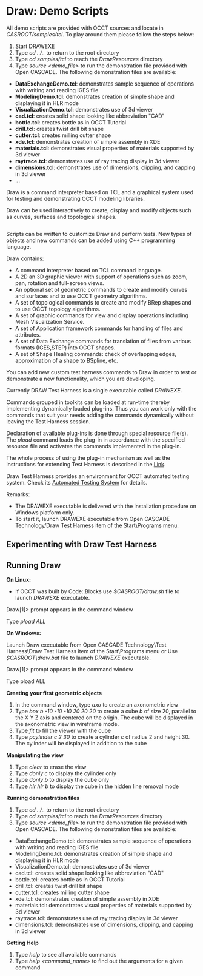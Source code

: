 ﻿<h1><a id="samples__draw_scripts" class="anchor">Draw: Demo Scripts</a></h1>

All demo scripts are provided with OCCT sources and locate in <i>CASROOT/samples/tcl</i>. To play around them please 
follow the steps below:

1. Start DRAWEXE 
2. Type *cd ../..* to return to the root directory
3. Type *cd samples/tcl* to reach the *DrawResources* directory
4. Type *source \<demo_file\>* to run the demonstration file provided with Open CASCADE. The following demonstration 
files are available:
  * <b>DataExchangeDemo.tcl</b>: demonstrates sample sequence of operations with writing and reading IGES file
  * <b>ModelingDemo.tcl</b>: demonstrates creation of simple shape and displaying it in HLR mode
  * <b>VisualizationDemo.tcl</b>: demonstrates use of 3d viewer
  * <b>cad.tcl</b>: creates solid shape looking like abbreviation "CAD"
  * <b>bottle.tcl</b>: creates bottle as in OCCT Tutorial
  * <b>drill.tcl</b>: creates twist drill bit shape
  * <b>cutter.tcl</b>: creates milling cutter shape
  * <b>xde.tcl</b>: demonstrates creation of simple assembly in XDE
  * <b>materials.tcl</b>: demonstrates visual properties of materials supported by 3d viewer
  * <b>raytrace.tcl</b>: demonstrates use of ray tracing display in 3d viewer
  * <b>dimensions.tcl</b>: demonstrates use of dimensions, clipping, and capping in 3d viewer
  * ...

Draw is a command interpreter based on TCL and a graphical system used for testing and demonstrating OCCT modeling libraries.

Draw can be used interactively to create, display and modify objects such as curves, surfaces and topological shapes.

<img src="images/overview_draw.png" alt="">

Scripts can be written to customize Draw and perform tests. 
New types of objects and new commands can be added using C++ programming language.

Draw contains:

  * A command interpreter based on TCL command language.
  * A 2D an 3D graphic viewer with support of operations such as zoom, pan, rotation and full-screen views.
  * An optional set of geometric commands to create and modify curves and surfaces and to use OCCT geometry algorithms.
  * A set of topological commands to create and modify BRep shapes and to use OCCT topology algorithms.
  * A set of graphic commands for view and display operations including Mesh Visualization Service.
  * A set of Application framework commands for handling of files and attributes.
  * A set of Data Exchange commands for translation of files from various formats (IGES,STEP) into OCCT shapes.
  * A set of Shape Healing commands: check of overlapping edges, approximation of a shape to BSpline, etc.  

You can add new custom test harness commands to Draw in order to test 
or demonstrate a new functionality, which you are developing.

Currently DRAW Test Harness is a single executable called *DRAWEXE*.

Commands grouped in toolkits can be loaded at run-time thereby implementing dynamically loaded plug-ins. 
Thus you can work only with the commands that suit your needs adding 
the commands dynamically without leaving the Test Harness session.

Declaration of available plug-ins is done through special resource file(s). 
The *pload* command loads the plug-in in accordance with 
the specified resource file and activates the commands implemented in the plug-in.

The whole process of using the plug-in mechanism as well as the instructions for extending Test Harness is described in the [Link](../../user_guides/draw_test_harness/draw_test_harness.md#occt_user_guides__test_harness).

Draw Test Harness provides an environment for OCCT automated testing system. 
Check its [Automated Testing System](../../contribution/tests/tests.md#occt_contribution__tests) for details.

Remarks:

* The DRAWEXE executable is delivered with the installation procedure on Windows platform only.
* To start it, launch DRAWEXE executable from Open CASCADE Technology/Draw Test Harness item of the Start\\Programs menu.

Experimenting with Draw Test Harness
------------------------------------

 Running Draw
------------

**On Linux:**

* If OCCT was built by Code::Blocks  use <i>$CASROOT/draw.sh</i> file to launch *DRAWEXE* executable.

Draw[1]> prompt appears in the command window

Type *pload ALL*

**On Windows:**

Launch Draw executable from Open CASCADE Technology\\Test Harness\\Draw Test Harness 
item of the Start\\Programs menu or Use <i>$CASROOT\\draw.bat</i> file to launch *DRAWEXE* executable.

Draw[1]> prompt appears in the command window

Type pload ALL

**Creating your first geometric objects**

1. In the command window, type *axo* to create an axonometric view
2. Type *box b -10 -10 -10 20 20 20* to create a cube *b* of size 20, parallel to the X Y Z axis and centered on the origin. The cube will be displayed in the axonometric view in wireframe mode.
3. Type *fit* to fill the viewer with the cube
4. Type *pcylinder c 2 30* to create a cylinder *c* of radius 2 and height 30. The cylinder will be displayed in addition to the cube

**Manipulating the view**

1. Type *clear* to erase the view
2. Type *donly c* to display the cylinder only
3. Type *donly b* to display the cube only
4. Type *hlr hlr b* to display the cube in the hidden line removal mode

**Running demonstration files**

1. Type *cd ../..* to return to the root directory
2. Type *cd samples/tcl* to reach the *DrawResources* directory
3. Type *source \<demo_file\>* to run the demonstration file provided with Open CASCADE. The following demonstration files are available:
  * DataExchangeDemo.tcl: demonstrates sample sequence of operations with writing and reading IGES file
  * ModelingDemo.tcl: demonstrates creation of simple shape and displaying it in HLR mode
  * VisualizationDemo.tcl: demonstrates use of 3d viewer
  * cad.tcl: creates solid shape looking like abbreviation "CAD"
  * bottle.tcl: creates bottle as in OCCT Tutorial
  * drill.tcl: creates twist drill bit shape
  * cutter.tcl: creates milling cutter shape
  * xde.tcl: demonstrates creation of simple assembly in XDE
  * materials.tcl: demonstrates visual properties of materials supported by 3d viewer
  * raytrace.tcl: demonstrates use of ray tracing display in 3d viewer
  * dimensions.tcl: demonstrates use of dimensions, clipping, and capping in 3d viewer

**Getting Help**

1. Type *help* to see all available commands
2. Type *help \<command_name\>* to find out the arguments for a given command
